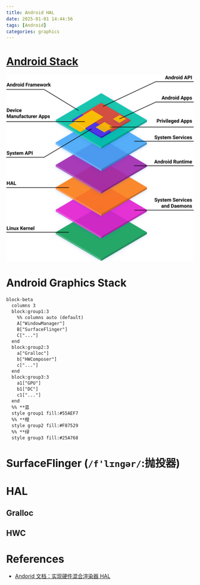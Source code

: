 ```yaml
---
title: Android HAL
date: 2025-01-01 14:44:56
tags: [Android]
categories: graphics
---
```


# [Android Stack](https://source.android.com/docs/core/architecture?hl=zh-cn)

![Android Stack](/images/hal/android-stack.svg)

<!--more-->

# Android Graphics Stack

```mermaid
block-beta
  columns 3
  block:group1:3
    %% columns auto (default)   
    A["WindowManager"]
    B["SurfaceFlinger"]
    C["..."]
  end
  block:group2:3
    a["Gralloc"]
    b["HWComposer"]
    c["..."]
  end
  block:group3:3
    a1["GPU"]
    b1["DC"]
    c1["..."]
  end
  %% **蓝
  style group1 fill:#55AEF7
  %% **橙
  style group2 fill:#F87529
  %% **绿
  style group3 fill:#25A768
```

# SurfaceFlinger (`/f'lɪngər/`:抛投器)

# HAL

## Gralloc

## HWC

# References
- [Andorid 文档：实现硬件混合渲染器 HAL](https://source.android.com/docs/core/graphics/implement-hwc?hl=zh-cn)
